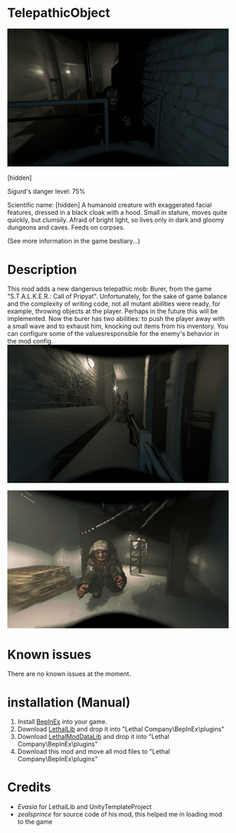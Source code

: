 # TelepathicObject
![Screenshot_1](https://raw.githubusercontent.com/RazrabGit/TelepathicObject/main/Screenshots/Screenshot_1.png "Screenshot_1")

[hidden]

Sigurd's danger level: 75%

Scientific name: [hidden]
A humanoid creature with exaggerated facial features, dressed in a black cloak with a hood. Small in stature, moves quite quickly, but clumsily. Afraid of bright light, so lives only in dark and gloomy dungeons and caves. Feeds on corpses.

(See more information in the game bestiary...)
# Description
This mod adds a new dangerous telepathic mob: Burer, from the game "S.T.A.L.K.E.R.: Call of Pripyat". Unfortunately, for the sake of game balance and the complexity of writing code, not all mutant abilities were ready, for example, throwing objects at the player. Perhaps in the future this will be implemented. Now the burer has two abilities: to push the player away with a small wave and to exhaust him, knocking out items from his inventory. You can configure some of the values ​​responsible for the enemy's behavior in the mod config.
![Screenshot_2](https://raw.githubusercontent.com/RazrabGit/TelepathicObject/main/Screenshots/Screenshot_2.png "Screenshot_2")

![Screenshot_4](https://raw.githubusercontent.com/RazrabGit/TelepathicObject/main/Screenshots/Screenshot_4.png "Screenshot_4")

# Known issues
There are no known issues at the moment.
# installation (Manual)
1. Install [BepInEx](https://thunderstore.io/c/lethal-company/p/BepInEx/BepInExPack/) into your game. 
2. Download [LethalLib](https://thunderstore.io/c/lethal-company/p/Evaisa/LethalLib/) and drop it into "Lethal Company\BepInEx\plugins\"
3. Download [LethalModDataLib](https://thunderstore.io/c/lethal-company/p/MaxWasUnavailable/LethalModDataLib/) and drop it into "Lethal Company\BepInEx\plugins\"
4. Download this mod and move all mod files to "Lethal Company\BepInEx\plugins\"
# Credits
- *Evasia* for LethalLib and UnityTemplateProject
- *zealsprince* for source code of his mod, this helped me in loading mod to the game
